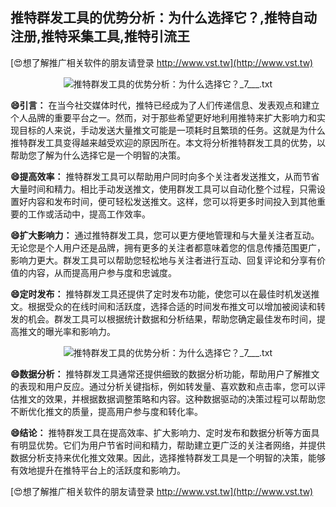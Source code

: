 ## **推特群发工具的优势分析：为什么选择它？,推特自动注册,推特采集工具,推特引流王**

[😍想了解推广相关软件的朋友请登录 http://www.vst.tw](http://www.vst.tw)

 <center><img src="https://vst.tw/MP4/tuiguang/png/1.png" alt="推特群发工具的优势分析：为什么选择它？_7___.txt"></center>

**😄引言：**
在当今社交媒体时代，推特已经成为了人们传递信息、发表观点和建立个人品牌的重要平台之一。然而，对于那些希望更好地利用推特来扩大影响力和实现目标的人来说，手动发送大量推文可能是一项耗时且繁琐的任务。这就是为什么推特群发工具变得越来越受欢迎的原因所在。本文将分析推特群发工具的优势，以帮助您了解为什么选择它是一个明智的决策。

**😄提高效率：**
推特群发工具可以帮助用户同时向多个关注者发送推文，从而节省大量时间和精力。相比手动发送推文，使用群发工具可以自动化整个过程，只需设置好内容和发布时间，便可轻松发送推文。这样，您可以将更多时间投入到其他重要的工作或活动中，提高工作效率。

**😄扩大影响力：**
通过推特群发工具，您可以更方便地管理和与大量关注者互动。无论您是个人用户还是品牌，拥有更多的关注者都意味着您的信息传播范围更广，影响力更大。群发工具可以帮助您轻松地与关注者进行互动、回复评论和分享有价值的内容，从而提高用户参与度和忠诚度。

**😄定时发布：**
推特群发工具还提供了定时发布功能，使您可以在最佳时机发送推文。根据受众的在线时间和活跃度，选择合适的时间发布推文可以增加被阅读和转发的机会。群发工具可以根据统计数据和分析结果，帮助您确定最佳发布时间，提高推文的曝光率和影响力。

 <center><img src="https://vst.tw/MP4/tuiguang/png/1.png" alt="推特群发工具的优势分析：为什么选择它？_7___.txt"></center>

**😄数据分析：**
推特群发工具通常还提供细致的数据分析功能，帮助用户了解推文的表现和用户反应。通过分析关键指标，例如转发量、喜欢数和点击率，您可以评估推文的效果，并根据数据调整策略和内容。这种数据驱动的决策过程可以帮助您不断优化推文的质量，提高用户参与度和转化率。

**😄结论：**
推特群发工具在提高效率、扩大影响力、定时发布和数据分析等方面具有明显优势。它们为用户节省时间和精力，帮助建立更广泛的关注者网络，并提供数据分析支持来优化推文效果。因此，选择推特群发工具是一个明智的决策，能够有效地提升在推特平台上的活跃度和影响力。

[😍想了解推广相关软件的朋友请登录 http://www.vst.tw](http://www.vst.tw)



